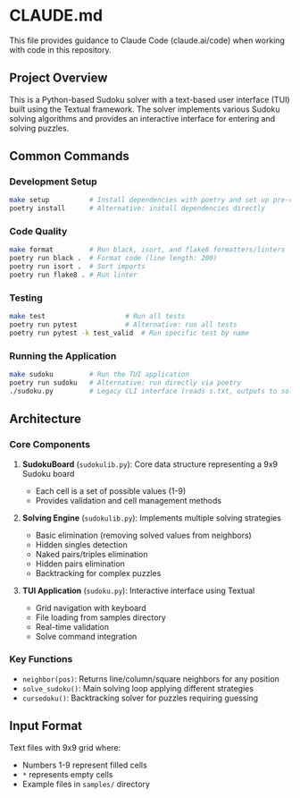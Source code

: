 # CLAUDE.md

This file provides guidance to Claude Code (claude.ai/code) when working with code in this repository.

## Project Overview

This is a Python-based Sudoku solver with a text-based user interface (TUI) built using the Textual framework. The solver implements various Sudoku solving algorithms and provides an interactive interface for entering and solving puzzles.

## Common Commands

### Development Setup
```bash
make setup          # Install dependencies with poetry and set up pre-commit hooks
poetry install      # Alternative: install dependencies directly
```

### Code Quality
```bash
make format         # Run black, isort, and flake8 formatters/linters
poetry run black .  # Format code (line length: 200)
poetry run isort .  # Sort imports
poetry run flake8 . # Run linter
```

### Testing
```bash
make test                    # Run all tests
poetry run pytest            # Alternative: run all tests
poetry run pytest -k test_valid  # Run specific test by name
```

### Running the Application
```bash
make sudoku         # Run the TUI application
poetry run sudoku   # Alternative: run directly via poetry
./sudoku.py         # Legacy CLI interface (reads s.txt, outputs to sol.txt)
```

## Architecture

### Core Components

1. **SudokuBoard** (`sudokulib.py`): Core data structure representing a 9x9 Sudoku board
   - Each cell is a set of possible values (1-9)
   - Provides validation and cell management methods

2. **Solving Engine** (`sudokulib.py`): Implements multiple solving strategies
   - Basic elimination (removing solved values from neighbors)
   - Hidden singles detection
   - Naked pairs/triples elimination
   - Hidden pairs elimination
   - Backtracking for complex puzzles

3. **TUI Application** (`sudoku.py`): Interactive interface using Textual
   - Grid navigation with keyboard
   - File loading from samples directory
   - Real-time validation
   - Solve command integration

### Key Functions
- `neighbor(pos)`: Returns line/column/square neighbors for any position
- `solve_sudoku()`: Main solving loop applying different strategies
- `cursedoku()`: Backtracking solver for puzzles requiring guessing

## Input Format

Text files with 9x9 grid where:
- Numbers 1-9 represent filled cells
- `*` represents empty cells
- Example files in `samples/` directory